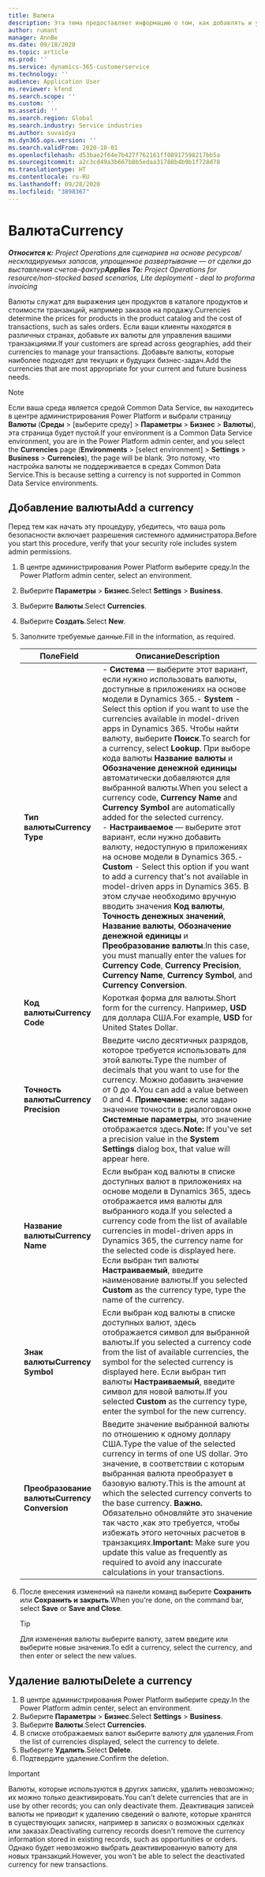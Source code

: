 ```yaml
---
title: Валюта
description: Эта тема предоставляет информацию о том, как добавлять и удалять типы валют в Project Operations.
author: rumant
manager: AnnBe
ms.date: 09/18/2020
ms.topic: article
ms.prod: ''
ms.service: dynamics-365-customerservice
ms.technology: ''
audience: Application User
ms.reviewer: kfend
ms.search.scope: ''
ms.custom: ''
ms.assetid: ''
ms.search.region: Global
ms.search.industry: Service industries
ms.author: suvaidya
ms.dyn365.ops.version: ''
ms.search.validFrom: 2020-10-01
ms.openlocfilehash: d53bae2f64e7b427f762161ff08917598217bb5a
ms.sourcegitcommit: a2c3cd49a3b667b8b5edaa31788b4b9b1f728d78
ms.translationtype: HT
ms.contentlocale: ru-RU
ms.lasthandoff: 09/28/2020
ms.locfileid: "3898367"
---
```

# <a name="currency"></a><span data-ttu-id="8eec3-103">Валюта</span><span class="sxs-lookup"><span data-stu-id="8eec3-103">Currency</span></span>

<span data-ttu-id="8eec3-104">_**Относится к:** Project Operations для сценариев на основе ресурсов/нескладируемых запасов, упрощенное развертывание — от сделки до выставления счетов-фактур_</span><span class="sxs-lookup"><span data-stu-id="8eec3-104">_**Applies To:** Project Operations for resource/non-stocked based scenarios, Lite deployment - deal to proforma invoicing_</span></span>

<span data-ttu-id="8eec3-105">Валюты служат для выражения цен продуктов в каталоге продуктов и стоимости транзакций, например заказов на продажу.</span><span class="sxs-lookup"><span data-stu-id="8eec3-105">Currencies determine the prices for products in the product catalog and the cost of transactions, such as sales orders.</span></span> <span data-ttu-id="8eec3-106">Если ваши клиенты находятся в различных странах, добавьте их валюты для управления вашими транзакциями.</span><span class="sxs-lookup"><span data-stu-id="8eec3-106">If your customers are spread across geographies, add their currencies to manage your transactions.</span></span> <span data-ttu-id="8eec3-107">Добавьте валюты, которые наиболее подходят для текущих и будущих бизнес-задач.</span><span class="sxs-lookup"><span data-stu-id="8eec3-107">Add the currencies that are most appropriate for your current and future business needs.</span></span>  

> [!NOTE]
> <span data-ttu-id="8eec3-108">Если ваша среда является средой Common Data Service, вы находитесь в центре администрирования Power Platform и выбрали страницу **Валюты** (**Среды** > [выберите среду] > **Параметры** > **Бизнес** > **Валюты**), эта страница будет пустой.</span><span class="sxs-lookup"><span data-stu-id="8eec3-108">If your environment is a Common Data Service environment, you are in the Power Platform admin center, and you select the **Currencies** page (**Environments** > [select environment] > **Settings** > **Business** > **Currencies**), the page will be blank.</span></span> <span data-ttu-id="8eec3-109">Это потому, что настройка валюты не поддерживается в средах Common Data Service.</span><span class="sxs-lookup"><span data-stu-id="8eec3-109">This is because setting a currency is not supported in Common Data Service environments.</span></span>

## <a name="add-a-currency"></a><span data-ttu-id="8eec3-110">Добавление валюты</span><span class="sxs-lookup"><span data-stu-id="8eec3-110">Add a currency</span></span>  
<span data-ttu-id="8eec3-111">Перед тем как начать эту процедуру, убедитесь, что ваша роль безопасности включает разрешения системного администратора.</span><span class="sxs-lookup"><span data-stu-id="8eec3-111">Before you start this procedure, verify that your security role includes system admin permissions.</span></span> 

1. <span data-ttu-id="8eec3-112">В центре администрирования Power Platform выберите среду.</span><span class="sxs-lookup"><span data-stu-id="8eec3-112">In the Power Platform admin center, select an environment.</span></span> 
2. <span data-ttu-id="8eec3-113">Выберите **Параметры** > **Бизнес**.</span><span class="sxs-lookup"><span data-stu-id="8eec3-113">Select **Settings** > **Business**.</span></span>
3. <span data-ttu-id="8eec3-114">Выберите **Валюты**.</span><span class="sxs-lookup"><span data-stu-id="8eec3-114">Select **Currencies**.</span></span>  
4. <span data-ttu-id="8eec3-115">Выберите **Создать**.</span><span class="sxs-lookup"><span data-stu-id="8eec3-115">Select **New**.</span></span>  
5. <span data-ttu-id="8eec3-116">Заполните требуемые данные.</span><span class="sxs-lookup"><span data-stu-id="8eec3-116">Fill in the information, as required.</span></span>  


   |          <span data-ttu-id="8eec3-117">Поле</span><span class="sxs-lookup"><span data-stu-id="8eec3-117">Field</span></span>          |                                                                                                                                                                                                                                                                                                                                                                            <span data-ttu-id="8eec3-118">Описание</span><span class="sxs-lookup"><span data-stu-id="8eec3-118">Description</span></span>                                                                                                                                                                                                                                                                                                                                                                            |
   |-------------------------|-------------------------------------------------------------------------------------------------------------------------------------------------------------------------------------------------------------------------------------------------------------------------------------------------------------------------------------------------------------------------------------------------------------------------------------------------------------------------------------------------------------------------------------------------------------------------------------------------------------------------------------------------------------------------------------------------------------------------------------------------------------------|
   |    <span data-ttu-id="8eec3-119">**Тип валюты**</span><span class="sxs-lookup"><span data-stu-id="8eec3-119">**Currency Type**</span></span>    | <span data-ttu-id="8eec3-120">- **Система** — выберите этот вариант, если нужно использовать валюты, доступные в приложениях на основе модели в Dynamics 365.</span><span class="sxs-lookup"><span data-stu-id="8eec3-120">- **System** - Select this option if you want to use the currencies available in model-driven apps in Dynamics 365.</span></span> <span data-ttu-id="8eec3-121">Чтобы найти валюту, выберите **Поиск**.</span><span class="sxs-lookup"><span data-stu-id="8eec3-121">To search for a currency,  select **Lookup**.</span></span> <span data-ttu-id="8eec3-122">При выборе кода валюты **Название валюты** и **Обозначение денежной единицы** автоматически добавляются для выбранной валюты.</span><span class="sxs-lookup"><span data-stu-id="8eec3-122">When you select a currency code, **Currency Name** and **Currency Symbol** are automatically added for the selected currency.</span></span><br /><span data-ttu-id="8eec3-123">- **Настраиваемое** — выберите этот вариант, если нужно добавить валюту, недоступную в приложениях на основе модели в Dynamics 365.</span><span class="sxs-lookup"><span data-stu-id="8eec3-123">- **Custom** - Select this option if you want to add a currency that's not available in model-driven apps in Dynamics 365.</span></span> <span data-ttu-id="8eec3-124">В этом случае необходимо вручную вводить значения **Код валюты**, **Точность денежных значений**, **Название валюты**, **Обозначение денежной единицы** и **Преобразование валюты**.</span><span class="sxs-lookup"><span data-stu-id="8eec3-124">In this case, you must manually enter the values for **Currency Code**, **Currency Precision**, **Currency Name**, **Currency Symbol**, and **Currency Conversion**.</span></span> |
   |    <span data-ttu-id="8eec3-125">**Код валюты**</span><span class="sxs-lookup"><span data-stu-id="8eec3-125">**Currency Code**</span></span>    |                                                                                                                                                                                                                                                                                                                                            <span data-ttu-id="8eec3-126">Короткая форма для валюты.</span><span class="sxs-lookup"><span data-stu-id="8eec3-126">Short form for the currency.</span></span> <span data-ttu-id="8eec3-127">Например, **USD** для доллара США.</span><span class="sxs-lookup"><span data-stu-id="8eec3-127">For example, **USD** for United States Dollar.</span></span>                                                                                                                                                                                                                                                                                                                                            |
   | <span data-ttu-id="8eec3-128">**Точность валюты**</span><span class="sxs-lookup"><span data-stu-id="8eec3-128">**Currency Precision**</span></span>  |                                                                                                                                                                                  <span data-ttu-id="8eec3-129">Введите число десятичных разрядов, которое требуется использовать для этой валюты.</span><span class="sxs-lookup"><span data-stu-id="8eec3-129">Type the number of decimals that you want to use for the currency.</span></span>  <span data-ttu-id="8eec3-130">Можно добавить значение от 0 до 4.</span><span class="sxs-lookup"><span data-stu-id="8eec3-130">You can add a value between 0 and 4.</span></span> <span data-ttu-id="8eec3-131">**Примечание:** если задано значение точности в диалоговом окне **Системные параметры**, это значение отображается здесь.</span><span class="sxs-lookup"><span data-stu-id="8eec3-131">**Note:**  If you've set a precision value in the **System Settings** dialog box, that value will appear here.</span></span>                                                                                                                                                                                  |
   |    <span data-ttu-id="8eec3-132">**Название валюты**</span><span class="sxs-lookup"><span data-stu-id="8eec3-132">**Currency Name**</span></span>    |                                                                                                                                                                                                                                         <span data-ttu-id="8eec3-133">Если выбран код валюты в списке доступных валют в приложениях на основе модели в Dynamics 365, здесь отображается имя валюты для выбранного кода.</span><span class="sxs-lookup"><span data-stu-id="8eec3-133">If you selected a currency code from the list of available currencies in model-driven apps in Dynamics 365, the currency name for the selected code is displayed here.</span></span> <span data-ttu-id="8eec3-134">Если выбран тип валюты **Настраиваемый**, введите наименование валюты.</span><span class="sxs-lookup"><span data-stu-id="8eec3-134">If you selected **Custom** as the currency type, type the name of the currency.</span></span>                                                                                                                                                                                                                                          |
   |   <span data-ttu-id="8eec3-135">**Знак валюты**</span><span class="sxs-lookup"><span data-stu-id="8eec3-135">**Currency Symbol**</span></span>   |                                                                                                                                                                                                                                                                      <span data-ttu-id="8eec3-136">Если выбран код валюты в списке доступных валют, здесь отображается символ для выбранной валюты.</span><span class="sxs-lookup"><span data-stu-id="8eec3-136">If you selected a currency code from the list of available currencies, the symbol for the selected currency is displayed here.</span></span> <span data-ttu-id="8eec3-137">Если выбран тип валюты **Настраиваемый**, введите символ для новой валюты.</span><span class="sxs-lookup"><span data-stu-id="8eec3-137">If you selected **Custom** as the currency type, enter the symbol for the new currency.</span></span>                                                                                                                                                                                                                                                                       |
   | <span data-ttu-id="8eec3-138">**Преобразование валюты**</span><span class="sxs-lookup"><span data-stu-id="8eec3-138">**Currency Conversion**</span></span> |                                                                                                                                                                                                                                     <span data-ttu-id="8eec3-139">Введите значение выбранной валюты по отношению к одному доллару США.</span><span class="sxs-lookup"><span data-stu-id="8eec3-139">Type the value of the selected currency in terms of one US dollar.</span></span> <span data-ttu-id="8eec3-140">Это значение, в соответствии с которым выбранная валюта преобразует в базовую валюту.</span><span class="sxs-lookup"><span data-stu-id="8eec3-140">This is the amount at which the selected currency converts to the base currency.</span></span> <span data-ttu-id="8eec3-141">**Важно.** Обязательно обновляйте это значение так часто ,как это требуется, чтобы избежать этого неточных расчетов в транзакциях.</span><span class="sxs-lookup"><span data-stu-id="8eec3-141">**Important:**  Make sure you update this value as frequently as required to avoid any inaccurate calculations in your transactions.</span></span>                                                                                                                                                                                                                                      |


6. <span data-ttu-id="8eec3-142">После внесения изменений на панели команд выберите **Сохранить** или **Сохранить и закрыть**.</span><span class="sxs-lookup"><span data-stu-id="8eec3-142">When you're done, on the command bar, select **Save** or **Save and Close**.</span></span>  

   > [!TIP]
   >  <span data-ttu-id="8eec3-143">Для изменения валюты выберите валюту, затем введите или выберите новые значения.</span><span class="sxs-lookup"><span data-stu-id="8eec3-143">To edit a currency, select the currency, and then enter or select the new values.</span></span>  

## <a name="delete-a-currency"></a><span data-ttu-id="8eec3-144">Удаление валюты</span><span class="sxs-lookup"><span data-stu-id="8eec3-144">Delete a currency</span></span>  

1. <span data-ttu-id="8eec3-145">В центре администрирования Power Platform выберите среду.</span><span class="sxs-lookup"><span data-stu-id="8eec3-145">In the Power Platform admin center, select an environment.</span></span> 
2. <span data-ttu-id="8eec3-146">Выберите **Параметры** > **Бизнес**.</span><span class="sxs-lookup"><span data-stu-id="8eec3-146">Select **Settings** > **Business**.</span></span>
3. <span data-ttu-id="8eec3-147">Выберите **Валюты**.</span><span class="sxs-lookup"><span data-stu-id="8eec3-147">Select **Currencies**.</span></span>  
4. <span data-ttu-id="8eec3-148">В списке отображаемых валют выберите валюту для удаления.</span><span class="sxs-lookup"><span data-stu-id="8eec3-148">From the list of currencies displayed, select the currency to delete.</span></span>  
5. <span data-ttu-id="8eec3-149">Выберите **Удалить**.</span><span class="sxs-lookup"><span data-stu-id="8eec3-149">Select **Delete**.</span></span>  
6. <span data-ttu-id="8eec3-150">Подтвердите удаление.</span><span class="sxs-lookup"><span data-stu-id="8eec3-150">Confirm the deletion.</span></span>  

> [!IMPORTANT]
>  <span data-ttu-id="8eec3-151">Валюты, которые используются в других записях, удалить невозможно; их можно только деактивировать.</span><span class="sxs-lookup"><span data-stu-id="8eec3-151">You can't delete currencies that are in use by other records; you can only deactivate them.</span></span> <span data-ttu-id="8eec3-152">Деактивация записей валюты не приводит к удалению сведений о валюте, которые хранятся в существующих записях, например в записях о возможных сделках или заказах.</span><span class="sxs-lookup"><span data-stu-id="8eec3-152">Deactivating currency records doesn't remove the currency information stored in existing records, such as opportunities or orders.</span></span> <span data-ttu-id="8eec3-153">Однако будет невозможно выбрать деактивированную валюту для новых транзакций.</span><span class="sxs-lookup"><span data-stu-id="8eec3-153">However, you won't be able to select the deactivated currency for new transactions.</span></span>  
